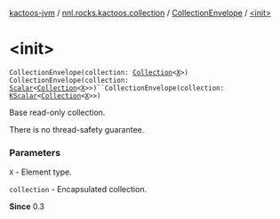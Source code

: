 [kactoos-jvm](../../index.md) / [nnl.rocks.kactoos.collection](../index.md) / [CollectionEnvelope](index.md) / [&lt;init&gt;](./-init-.md)

# &lt;init&gt;

`CollectionEnvelope(collection: `[`Collection`](https://kotlinlang.org/api/latest/jvm/stdlib/kotlin.collections/-collection/index.html)`<`[`X`](index.md#X)`>)`
`CollectionEnvelope(collection: `[`Scalar`](../../nnl.rocks.kactoos/-scalar/index.md)`<`[`Collection`](https://kotlinlang.org/api/latest/jvm/stdlib/kotlin.collections/-collection/index.html)`<`[`X`](index.md#X)`>>)``CollectionEnvelope(collection: `[`KScalar`](../../nnl.rocks.kactoos/-k-scalar.md)`<`[`Collection`](https://kotlinlang.org/api/latest/jvm/stdlib/kotlin.collections/-collection/index.html)`<`[`X`](index.md#X)`>>)`

Base read-only collection.

There is no thread-safety guarantee.

### Parameters

`X` - Element type.

`collection` - Encapsulated collection.

**Since**
0.3

